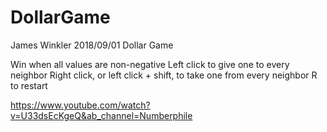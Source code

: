 # DollarGame

James Winkler
2018/09/01
Dollar Game

Win when all values are non-negative
Left click to give one to every neighbor
Right click, or left click + shift, to take one from every neighbor
R to restart

https://www.youtube.com/watch?v=U33dsEcKgeQ&ab_channel=Numberphile
